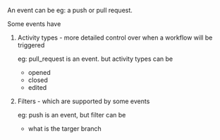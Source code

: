 An event can be eg: a push or pull request.

Some events have
1. Activity types - more detailed control over when a workflow will be triggered
    
    eg: pull_request is an event. but activity types can be
    - opened
    - closed
    - edited
2. Filters - which are supported by some events

    eg: push is an event, but filter can be
    - what is the targer branch